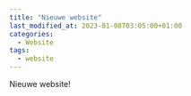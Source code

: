 ```yaml
---
title: "Nieuwe website"
last_modified_at: 2023-01-08T03:05:00+01:00
categories:
  - Website
tags:
  - website
---
```


Nieuwe website!